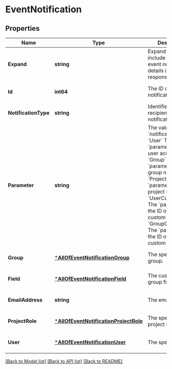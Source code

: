 # EventNotification

## Properties
Name | Type | Description | Notes
------------ | ------------- | ------------- | -------------
**Expand** | **string** | Expand options that include additional event notification details in the response. | [optional] [default to null]
**Id** | **int64** | The ID of the notification. | [optional] [default to null]
**NotificationType** | **string** | Identifies the recipients of the notification. | [optional] [default to null]
**Parameter** | **string** | The value of the &#x60;notificationType&#x60;:   *  &#x60;User&#x60; The &#x60;parameter&#x60; is the user account ID.  *  &#x60;Group&#x60; The &#x60;parameter&#x60; is the group name.  *  &#x60;ProjectRole&#x60; The &#x60;parameter&#x60; is the project role ID.  *  &#x60;UserCustomField&#x60; The &#x60;parameter&#x60; is the ID of the custom field.  *  &#x60;GroupCustomField&#x60; The &#x60;parameter&#x60; is the ID of the custom field. | [optional] [default to null]
**Group** | [***AllOfEventNotificationGroup**](AllOfEventNotificationGroup.md) | The specified group. | [optional] [default to null]
**Field** | [***AllOfEventNotificationField**](AllOfEventNotificationField.md) | The custom user or group field. | [optional] [default to null]
**EmailAddress** | **string** | The email address. | [optional] [default to null]
**ProjectRole** | [***AllOfEventNotificationProjectRole**](AllOfEventNotificationProjectRole.md) | The specified project role. | [optional] [default to null]
**User** | [***AllOfEventNotificationUser**](AllOfEventNotificationUser.md) | The specified user. | [optional] [default to null]

[[Back to Model list]](../README.md#documentation-for-models) [[Back to API list]](../README.md#documentation-for-api-endpoints) [[Back to README]](../README.md)

